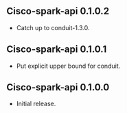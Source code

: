 ## Cisco-spark-api 0.1.0.2

* Catch up to conduit-1.3.0.

## Cisco-spark-api 0.1.0.1

* Put explicit upper bound for conduit.

## Cisco-spark-api 0.1.0.0

* Initial release.
